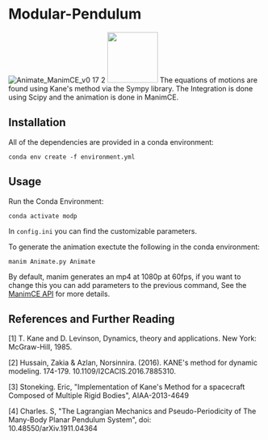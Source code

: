 # Modular-Pendulum

![Animate_ManimCE_v0 17 2](https://user-images.githubusercontent.com/89823585/227409278-f264047d-eadb-4f17-8891-8968fa4f14f6.gif)
<img src="![Animate_ManimCE_v0 17 2](https://user-images.githubusercontent.com/89823585/227701903-da46f64c-1938-4a4a-a49b-cbbaadde48dd.gif)" width="100" height="100"/>
The equations of motions are found using Kane's method via the Sympy library. The Integration is done using Scipy and the animation is done in ManimCE.

## Installation

All of the dependencies are provided in a conda environment:

```
conda env create -f environment.yml
```


## Usage

Run the Conda Environment:

```
conda activate modp
```

In `config.ini` you can find the customizable parameters.

To generate the animation exectute the following in the conda environment:

```
manim Animate.py Animate
```

By default, manim generates an mp4 at 1080p at 60fps, if you want to change this you can add parameters to the previous command, See the [ManimCE API](https://docs.manim.community/en/stable/guides/configuration.html) for more details.

## References and Further Reading

[1] T. Kane  and D.  Levinson, Dynamics, theory  and applications. New York: McGraw-Hill, 1985. 

[2] Hussain, Zakia & Azlan, Norsinnira. (2016). KANE's method for dynamic modeling. 174-179. 10.1109/I2CACIS.2016.7885310.

[3] Stoneking. Eric, "Implementation of Kane's Method for a spacecraft Composed of Multiple Rigid Bodies", AIAA-2013-4649

[4] Charles. S, "The Lagrangian Mechanics and Pseudo-Periodicity of The Many-Body Planar Pendulum System", doi:  
10.48550/arXiv.1911.04364
